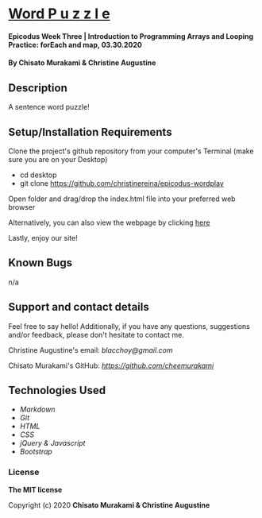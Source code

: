 # [Word P u z z l e]()

#### Epicodus Week Three | Introduction to Programming Arrays and Looping Practice: forEach and map, 03.30.2020

#### By **Chisato Murakami & Christine Augustine**

## Description

A sentence word puzzle!

## Setup/Installation Requirements

Clone the project's github repository from your computer's Terminal (make sure you are on your Desktop)

* cd desktop
* git clone https://github.com/christinereina/epicodus-wordplay

Open folder and drag/drop the index.html file into your preferred web browser

Alternatively, you can also view the webpage by clicking [here]()

Lastly, enjoy our site!

## Known Bugs

n/a

## Support and contact details

Feel free to say hello! Additionally, if you have any questions, suggestions and/or feedback, please don't hesitate to contact me.

Christine Augustine's email:
_blacchoy@gmail.com_

Chisato Murakami's GitHub:
_https://github.com/cheemurakami_

## Technologies Used

* _Markdown_
* _Git_
* _HTML_
* _CSS_
* _jQuery & Javascript_
* _Bootstrap_  

### License

**The MIT license**

Copyright (c) 2020 **Chisato Murakami & Christine Augustine**